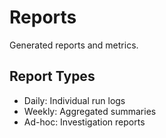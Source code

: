 # Reports

Generated reports and metrics.

## Report Types

- Daily: Individual run logs
- Weekly: Aggregated summaries
- Ad-hoc: Investigation reports
